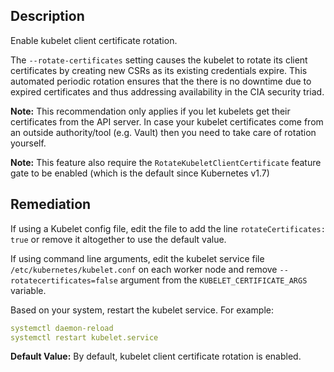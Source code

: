 ## Description

Enable kubelet client certificate rotation.

The `--rotate-certificates` setting causes the kubelet to rotate its client certificates by creating new CSRs as its existing credentials expire. This automated periodic rotation ensures that the there is no downtime due to expired certificates and thus addressing availability in the CIA security triad.

**Note:** This recommendation only applies if you let kubelets get their certificates from the API server. In case your kubelet certificates come from an outside authority/tool (e.g. Vault) then you need to take care of rotation yourself.

**Note:** This feature also require the `RotateKubeletClientCertificate` feature gate to be enabled (which is the default since Kubernetes v1.7)

## Remediation

If using a Kubelet config file, edit the file to add the line `rotateCertificates: true` or remove it altogether to use the default value.

If using command line arguments, edit the kubelet service file `/etc/kubernetes/kubelet.conf` on each worker node and remove `--rotatecertificates=false` argument from the `KUBELET_CERTIFICATE_ARGS` variable.

Based on your system, restart the kubelet service. For example:
```yaml
systemctl daemon-reload
systemctl restart kubelet.service
```

**Default Value:** By default, kubelet client certificate rotation is enabled.
